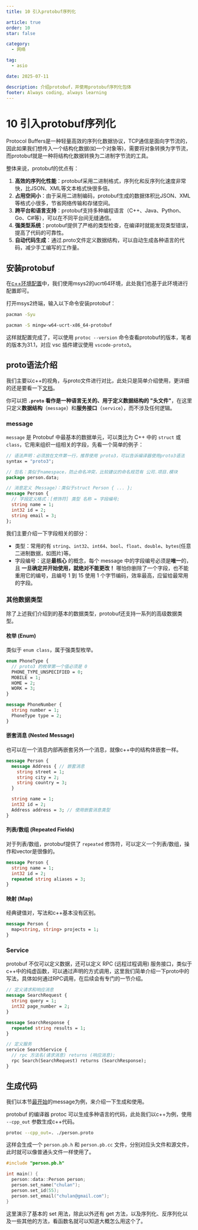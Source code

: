 ```yaml
---
title: 10 引入protobuf序列化

article: true
order: 10
star: false

category:
  - 网络

tag:
  - asio

date: 2025-07-11

description: 介绍protobuf，并使用protobuf序列化包体
footer: Always coding, always learning
---
```


<!-- more -->

# 10 引入protobuf序列化

Protocol Buffers是一种轻量高效的序列化数据协议，TCP通信是面向字节流的，因此如果我们想传入一个结构化数据(如一个对象等)，需要将对象转换为字节流，而protobuf就是一种将结构化数据转换为二进制字节流的工具。

整体来说，protobuf的优点有：

1. **高效的序列化性能**：protobuf采用二进制格式，序列化和反序列化速度非常快，比JSON、XML等文本格式快很多倍。
2. **占用空间小**：由于采用二进制编码，protobuf生成的数据体积比JSON、XML等格式小很多，节省网络传输和存储空间。
3. **跨平台和语言支持**：protobuf支持多种编程语言（C++、Java、Python、Go、C#等），可以在不同平台间无缝通信。
4. **强类型系统**：protobuf提供了严格的类型检查，在编译时就能发现类型错误，提高了代码的可靠性。
5. **自动代码生成**：通过.proto文件定义数据结构，可以自动生成各种语言的代码，减少手工编写的工作量。

## 安装protobuf

在[c++环境配置](https://kbchulan.github.io/ClBlogs/blogs-main/cpp/01-intro.html)中，我们使用msys2的ucrt64环境，此处我们也基于此环境进行配置即可。

打开msys2终端，输入以下命令安装protobuf：

```bash
pacman -Syu

pacman -S mingw-w64-ucrt-x86_64-protobuf
```

这样就配置完成了，可以使用 `protoc --version` 命令查看protobuf的版本，笔者的版本为31.1，对应 vsc 插件建议使用 `vscode-proto3`。

## proto语法介绍

我们主要以c++的视角，与proto文件进行对比，此处只是简单介绍使用，更详细的还是要看一下[文档](https://protobuf.dev/)。

你可以把 **`.proto` 看作是一种语言无关的、用于定义数据结构的 "头文件"**，在这里只定义**数据结构**（`message`）和**服务接口**（`service`），而不涉及任何逻辑。

### message

`message` 是 Protobuf 中最基本的数据单元，可以类比为 C++ 中的 `struct` 或 `class`，它用来组织一组相关的字段，先看一个简单的例子：

```proto
// 语法声明：必须放在文件第一行，推荐使用 proto3，可以告诉编译器使用proto3语法
syntax = "proto3";

// 包名：类似于namespace，防止命名冲突，比较建议的命名规范有 公司.项目.模块
package person.data;

// 消息定义（Message）：类似于struct Person { ... };
message Person {
  // 字段定义格式：[修饰符] 类型 名称 = 字段编号;
  string name = 1;
  int32 id = 2;
  string email = 3;
};
```

我们主要介绍一下字段相关的部分：

* 类型：常用的有 `string`、`int32`、`int64`、`bool`、`float`、`double`、`bytes`(任意二进制数据，如图片)等。
* 字段编号：这是**最核心** 的概念，每个 message 中的字段编号必须是**唯一**的，且 **一旦确定并开始使用，就绝对不能更改！** 哪怕你删除了一个字段，也不能重用它的编号，且编号 1 到 15 使用 1 个字节编码，效率最高，应留给最常用的字段。

### 其他数据类型

除了上述我们介绍到的基本的数据类型，protobuf还支持一系列的高级数据类型。

#### 枚举 (Enum)

类似于 `enum class`，属于强类型枚举。

```proto
enum PhoneType {
  // proto3 的枚举第一个值必须是 0
  PHONE_TYPE_UNSPECIFIED = 0;
  MOBILE = 1;
  HOME = 2;
  WORK = 3;
}

message PhoneNumber {
  string number = 1;
  PhoneType type = 2;
}
```

#### 嵌套消息 (Nested Message)

也可以在一个消息内部再嵌套另外一个消息，就像c++中的结构体嵌套一样。

```proto
message Person {
  message Address { // 嵌套消息
    string street = 1;
    string city = 2;
    string country = 3;
  }

  string name = 1;
  int32 id = 2;
  Address address = 3; // 使用嵌套消息类型
}
```

#### 列表/数组 (Repeated Fields)

对于列表/数组，protobuf提供了 `repeated` 修饰符，可以定义一个列表/数组，操作和vector是很像的。

```proto
message Person {
  string name = 1;
  int32 id = 2;
  repeated string aliases = 3;
}
```

#### 映射 (Map)

经典键值对，写法和c++基本没有区别。

```proto
message Person {
  map<string, string> projects = 1;
}
```

### Service

protobuf 不仅可以定义数据，还可以定义 RPC (远程过程调用) 服务接口，类似于c++中的纯虚函数，可以通过声明的方式调用，这里我们简单介绍一下proto中的写法，具体如何通过RPC调用，在后续会有专门的一节介绍。

```proto
// 定义请求和响应消息
message SearchRequest {
  string query = 1;
  int32 page_number = 2;
}

message SearchResponse {
  repeated string results = 1;
}

// 定义服务
service SearchService {
  // rpc 方法名(请求消息) returns (响应消息);
  rpc Search(SearchRequest) returns (SearchResponse);
}
```

## 生成代码

我们以本节[最开始](https://kbchulan.github.io/ClBlogs/blogs-main/asio/10-asio.html#message)的message为例，来介绍一下生成和使用。

protobuf 的编译器 protoc 可以生成多种语言的代码，此处我们以c++为例，使用 `--cpp_out` 参数生成c++代码。

```bash
protoc --cpp_out=. ./person.proto
```

这样会生成一个 `person.pb.h` 和 `person.pb.cc` 文件，分别对应头文件和源文件，此时就可以像普通头文件一样使用了。

```cpp
#include "person.pb.h"

int main() {
  person::data::Person person;
  person.set_name("chulan");
  person.set_id(55);
  person.set_email("chulan@gmail.com");
}
```

这里演示了基本的 set 用法，除此以外还有 get 方法，以及序列化、反序列化以及一些其他的方法，看函数名就可以知道大概怎么用这个了。


